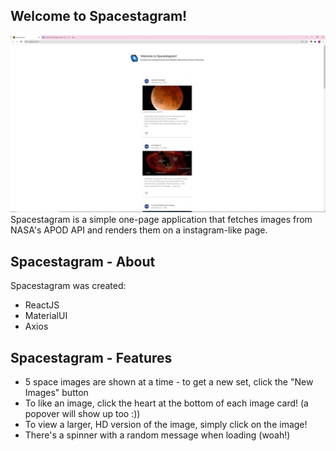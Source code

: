
## Welcome to Spacestagram!
![screenshot_landing_page](screenshots/final.jpg)
Spacestagram is a simple one-page application that fetches images from NASA's APOD API and
renders them on a instagram-like page. 

## Spacestagram - About
Spacestagram was created:
- ReactJS
- MaterialUI
- Axios

## Spacestagram - Features
- 5 space images are shown at a time - to get a new set, click the "New Images" button
- To like an image, click the heart at the bottom of each image card! (a popover will show up too :))
- To view a larger, HD version of the image, simply click on the image!
- There's a spinner with a random message when loading (woah!)